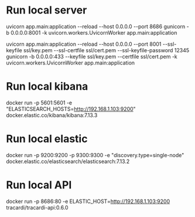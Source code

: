 # Run local server

uvicorn app.main:application --reload --host 0.0.0.0 --port 8686
gunicorn -b 0.0.0.0:8001 -k uvicorn.workers.UvicornWorker app.main:application

uvicorn app.main:application --reload --host 0.0.0.0 --port 8001 --ssl-keyfile ssl/key.pem --ssl-certfile ssl/cert.pem  --ssl-keyfile-password 12345
gunicorn -b 0.0.0.0:433 --keyfile ssl/key.pem --certfile ssl/cert.pem -k uvicorn.workers.UvicornWorker app.main:application

# Run local kibana
docker run -p 5601:5601 -e "ELASTICSEARCH_HOSTS=http://192.168.1.103:9200" docker.elastic.co/kibana/kibana:7.13.3

# Run local elastic
docker run -p 9200:9200 -p 9300:9300 -e "discovery.type=single-node" docker.elastic.co/elasticsearch/elasticsearch:7.13.2

# Run local API
docker run -p 8686:80 -e ELASTIC_HOST=http://192.168.1.103:9200 tracardi/tracardi-api:0.6.0